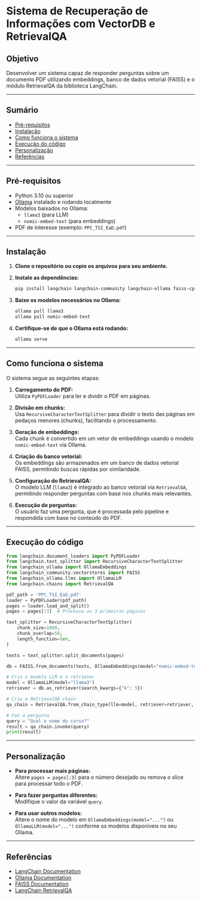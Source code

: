 # Sistema de Recuperação de Informações com VectorDB e RetrievalQA

## Objetivo

Desenvolver um sistema capaz de responder perguntas sobre um documento PDF utilizando embeddings, banco de dados vetorial (FAISS) e o módulo RetrievalQA da biblioteca LangChain.

---

## Sumário

- [Pré-requisitos](#pré-requisitos)
- [Instalação](#instalação)
- [Como funciona o sistema](#como-funciona-o-sistema)
- [Execução do código](#execução-do-código)
- [Personalização](#personalização)
- [Referências](#referências)

---

## Pré-requisitos

- Python 3.10 ou superior
- [Ollama](https://ollama.com/) instalado e rodando localmente
- Modelos baixados no Ollama:
  - `llama3` (para LLM)
  - `nomic-embed-text` (para embeddings)
- PDF de interesse (exemplo: `PPC_TSI_EaD.pdf`)

---

## Instalação

1. **Clone o repositório ou copie os arquivos para seu ambiente.**

2. **Instale as dependências:**

   ```bash
   pip install langchain langchain-community langchain-ollama faiss-cpu
   ```

3. **Baixe os modelos necessários no Ollama:**

   ```bash
   ollama pull llama3
   ollama pull nomic-embed-text
   ```

4. **Certifique-se de que o Ollama está rodando:**
   ```bash
   ollama serve
   ```

---

## Como funciona o sistema

O sistema segue as seguintes etapas:

1. **Carregamento do PDF:**  
   Utiliza `PyPDFLoader` para ler e dividir o PDF em páginas.

2. **Divisão em chunks:**  
   Usa `RecursiveCharacterTextSplitter` para dividir o texto das páginas em pedaços menores (chunks), facilitando o processamento.

3. **Geração de embeddings:**  
   Cada chunk é convertido em um vetor de embeddings usando o modelo `nomic-embed-text` via Ollama.

4. **Criação do banco vetorial:**  
   Os embeddings são armazenados em um banco de dados vetorial FAISS, permitindo buscas rápidas por similaridade.

5. **Configuração do RetrievalQA:**  
   O modelo LLM (`llama3`) é integrado ao banco vetorial via `RetrievalQA`, permitindo responder perguntas com base nos chunks mais relevantes.

6. **Execução de perguntas:**  
   O usuário faz uma pergunta, que é processada pelo pipeline e respondida com base no conteúdo do PDF.

---

## Execução do código

```python
from langchain.document_loaders import PyPDFLoader
from langchain.text_splitter import RecursiveCharacterTextSplitter
from langchain_ollama import OllamaEmbeddings
from langchain_community.vectorstores import FAISS
from langchain_ollama.llms import OllamaLLM
from langchain.chains import RetrievalQA

pdf_path = 'PPC_TSI_EaD.pdf'
loader = PyPDFLoader(pdf_path)
pages = loader.load_and_split()
pages = pages[:3]  # Processa as 3 primeiras páginas

text_splitter = RecursiveCharacterTextSplitter(
    chunk_size=1000,
    chunk_overlap=50,
    length_function=len,
)

texts = text_splitter.split_documents(pages)

db = FAISS.from_documents(texts, OllamaEmbeddings(model="nomic-embed-text"))

# Cria o modelo LLM e o retriever
model = OllamaLLM(model="llama3")
retriever = db.as_retriever(search_kwargs={"k": 5})

# Cria a RetrievalQA chain
qa_chain = RetrievalQA.from_chain_type(llm=model, retriever=retriever, chain_type="stuff")

# Faz a pergunta
query = "Qual o nome do curso?"
result = qa_chain.invoke(query)
print(result)
```

---

## Personalização

- **Para processar mais páginas:**  
  Altere `pages = pages[:3]` para o número desejado ou remova o slice para processar todo o PDF.

- **Para fazer perguntas diferentes:**  
  Modifique o valor da variável `query`.

- **Para usar outros modelos:**  
  Altere o nome do modelo em `OllamaEmbeddings(model="...")` ou `OllamaLLM(model="...")` conforme os modelos disponíveis no seu Ollama.

---

## Referências

- [LangChain Documentation](https://python.langchain.com/)
- [Ollama Documentation](https://ollama.com/)
- [FAISS Documentation](https://faiss.ai/)
- [LangChain RetrievalQA](https://python.langchain.com/docs/use_cases/question_answering/)
